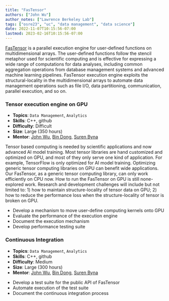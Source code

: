 ```yaml
---
title: "FasTensor"
authors: ["John Wu"]
author_notes: ["Lawrence Berkeley Lab"]
tags: ["osre23", "uc", "data management", "data science"]
date: 2022-11-07T10:15:56-07:00
lastmod: 2023-02-16T10:15:56-07:00
---
```


[FasTensor](https://sdm.lbl.gov/fastensor/) is a parallel execution engine for user-defined functions on multidimensional arrays.  The user-defined functions follow the stencil metaphor used for scientific computing and is effective for expressing a wide range of computations for data analyses, including common aggregation operations from database management systems and advanced machine learning pipelines.  FasTensor execution engine exploits the structural-locality in the multidimensional arrays to automate data management operations such as file I/O, data partitioning, communication, parallel execution, and so on.

### Tensor execution engine on GPU

  * **Topics**: `Data Management`, `Analytics`
  * **Skills**:   C++, github
  * **Difficulty**: Difficult
  * **Size**: Large (350 hours)
  * **Mentor**: [John Wu](mailto:kwu@lbl.gov), [Bin Dong](mailto:dbin@lbl.gov), [Suren Byna](mailto:sbyna@lbl.gov)

Tensor based computing is needed by scientific applications and now advanced AI model training. Most tensor libraries are hand customized and optimized on GPU,  and most of  they only serve one kind of application. For example, TensorFlow is only optimized for AI model training.  Optimizing generic tensor computing libraries on GPU can benefit wide applications. Our FasTensor,  as a generic tensor computing library, can only work efficiently on CPU now.  How to run the FasTensor on GPU is still none-explored work. Research and development challenges will include but not limited to: 1) how to maintain structure-locality of tensor data on GPU; 2) how to reduce the performance loss when the structure-locality of tensor is broken on GPU.
  
- Develop a mechanism to move user-define computing kernels onto GPU
- Evaluate the performance of the execution engine
- Document the execution mechanism
- Develop performance testing suite

### Continuous Integration

  * **Topics**: `Data Management`, `Analytics`
  * **Skills**:   C++, github
  * **Difficulty**: Medium
  * **Size**: Large (300 hours)
  * **Mentor**: [John Wu](mailto:kwu@lbl.gov), [Bin Dong](mailto:dbin@lbl.gov), [Suren Byna](mailto:sbyna@lbl.gov)

- Develop a test suite for the public API of FasTensor
- Automate execution of the test suite
- Document the continuous integration process
